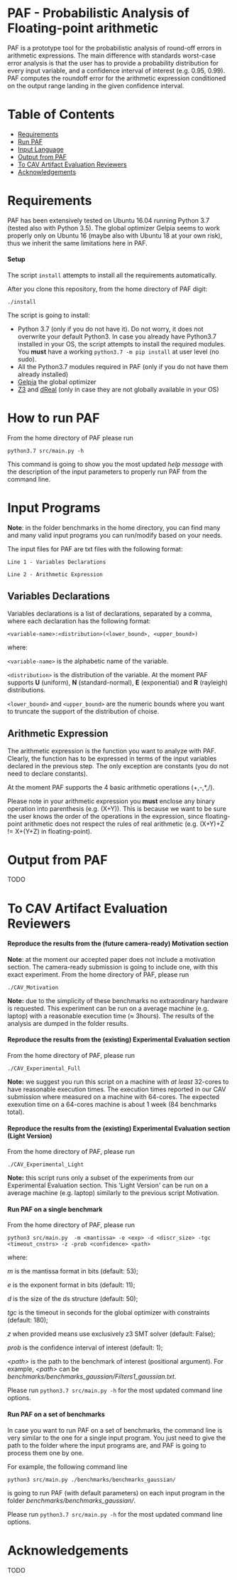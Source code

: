 # PAF - Probabilistic Analysis of Floating-point arithmetic
PAF is a prototype tool for the probabilistic analysis of round-off errors in arithmetic expressions. 
The main difference with standards worst-case error analysis is that the user has to provide 
a probability distribution for every input variable, 
and a confidence interval of interest (e.g. 0.95, 0.99). PAF computes the roundoff error for the arithmetic expression 
conditioned on the output range landing in the given confidence interval.

# Table of Contents
- [Requirements](#requirements)
- [Run PAF](#run)
- [Input Language](#input)
- [Output from PAF](#output) 
- [To CAV Artifact Evaluation Reviewers](#cav)
- [Acknowledgements](#ack)

# <a name="requirements"></a> Requirements
PAF has been extensively tested on Ubuntu 16.04 running Python 3.7 (tested also with Python 3.5).
The global optimizer Gelpia seems to work properly only on Ubuntu 16 
(maybe also with Ubuntu 18 at your own risk), thus we inherit the same limitations here in PAF.

#### Setup
The script ```install``` attempts to install all the requirements automatically.

After you clone this repository, from the home directory of PAF digit:

```./install```

The script is going to install:
* Python 3.7 (only if you do not have it). Do not worry, it does not overwrite your default Python3. In case you already have Python3.7 installed in your OS, the script attempts to install the required modules. You **must** have a working ```python3.7 -m pip install``` at user level (no sudo). 
* All the Python3.7 modules required in PAF (only if you do not have them already installed)
* [Gelpia](https://github.com/soarlab/gelpia/) the global optimizer
* [Z3](https://github.com/Z3Prover/z3) and [dReal](https://github.com/dreal/dreal4) (only in case they are not globally available in your OS)

# <a name="run"></a> How to run PAF
From the home directory of PAF please run

``` python3.7 src/main.py -h ``` 

This command is going to show you the most updated *help message* with the description of the input parameters to properly run PAF from the command line.

# <a name="input"></a> Input Programs

**Note**: in the folder benchmarks in the home directory, you can find many and many valid input programs you can run/modify based on your needs.

The input files for PAF are txt files with the following format:

``` Line 1 - Variables Declarations ``` 

``` Line 2 - Arithmetic Expression ```

## Variables Declarations

Variables declarations is a list of declarations, separated by a comma, where each declaration has the following format:

``` <variable-name>:<distribution>(<lower_bound>, <upper_bound>) ```

where:

``` <variable-name> ``` is the alphabetic name of the variable.

``` <distribution> ``` is the distribution of the variable. At the moment PAF supports **U** (uniform), **N** (standard-normal), **E** (exponential) and **R** (rayleigh) distributions.

``` <lower_bound> ``` and ```<upper_bound>``` are the numeric bounds where you want to truncate the support of the distribution of choise.

## Arithmetic Expression
The arithmetic expression is the function you want to analyze with PAF. Clearly, the function has to be expressed in terms of the input variables declared in the previous step. The only exception are constants (you do not need to declare constants). 

At the moment PAF supports the 4 basic arithmetic operations (+,-,\*,/).

Please note in your arithmetic expression you **must** enclose any binary operation into parenthesis (e.g. (X+Y)). 
This is because we want to be sure the user knows the order of the operations in the expression, since floating-point arithmetic does not respect the rules of real arithmetic (e.g. (X+Y)+Z != X+(Y+Z) in floating-point).

# <a name="output"></a> Output from PAF
TODO

# <a name="cav"></a> To CAV Artifact Evaluation Reviewers

#### Reproduce the results from the (future camera-ready) Motivation section
**Note**: at the moment our accepted paper does not include a motivation section. The camera-ready submission is going to include one, with this exact experiment.
From the home directory of PAF, please run

``` ./CAV_Motivation ```

**Note:** due to the simplicity of these benchmarks no extraordinary hardware is requested. This experiment can be run on a average machine (e.g. laptop) with a reasonable execution time (≈ 3hours). The results of the analysis are dumped in the folder results.

#### Reproduce the results from the (existing) Experimental Evaluation section
From the home directory of PAF, please run

``` ./CAV_Experimental_Full ```

**Note:** we suggest you run this script on a machine with *at least* 32-cores to have reasonable execution times. The execution times reported in our CAV submission where measured on a machine with 64-cores. The expected exexution time on a 64-cores machine is about 1 week (84 benchmarks total).

#### Reproduce the results from the (existing) Experimental Evaluation section (Light Version)
From the home directory of PAF, please run

``` ./CAV_Experimental_Light ```

**Note:** this script runs only a subset of the experiments from our Experimental Evaluation section. This 'Light Version' can be run on a average machine (e.g. laptop) similarly to the previous script Motivation.

#### Run PAF on a single benchmark

From the home directory of PAF, please run

```python3 src/main.py  -m <mantissa> -e <exp> -d <discr_size> -tgc <timeout_cnstrs> -z -prob <confidence> <path>```

where:

*m* is the mantissa format in bits (default: 53);

*e* is the exponent format in bits (default: 11);

*d* is the size of the ds structure (default: 50);

*tgc* is the timeout in seconds for the global optimizer with constraints (default: 180);

*z* when provided means use exclusively z3 SMT solver (default: False);

*prob* is the confidence interval of interest (default: 1);

*\<path\>* is the path to the benchmark of interest (positional argument). For example, *\<path\>* can be *benchmarks/benchmarks_gaussian/Filters1_gaussian.txt*.

Please run ``` python3.7 src/main.py -h ``` for the most updated command line options.

#### Run PAF on a set of benchmarks
In case you want to run PAF on a set of benchmarks, the command line is very similar to the one for a single input program.
You just need to give the path to the folder where the input programs are, and PAF is going to process them one by one.

For example, the following command line

```python3 src/main.py ./benchmarks/benchmarks_gaussian/```

is going to run PAF (with default parameters) on each input program in the folder *benchmarks/benchmarks_gaussian/*.

Please run ``` python3.7 src/main.py -h ``` for the most updated command line options.

# <a name="ack"></a> Acknowledgements
TODO


